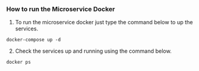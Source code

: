 ### How to run the Microservice Docker

1. To run the microservice docker just type the command below to up the services.
```
docker-compose up -d
```

2. Check the services up and running using the command below.
```
docker ps
```
